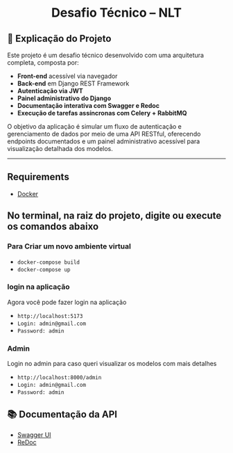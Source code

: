 
<h1 align="center">Desafio Técnico – NLT</h1>


## 🧾 Explicação do Projeto

Este projeto é um desafio técnico desenvolvido com uma arquitetura completa, composta por:

- **Front-end** acessível via navegador
- **Back-end** em Django REST Framework
- **Autenticação via JWT**
- **Painel administrativo do Django**
- **Documentação interativa com Swagger e Redoc**
- **Execução de tarefas assíncronas com Celery + RabbitMQ**

O objetivo da aplicação é simular um fluxo de autenticação e gerenciamento de dados por meio de uma API RESTful, oferecendo endpoints documentados e um painel administrativo acessível para visualização detalhada dos modelos.

---

## Requirements

- [Docker](https://www.docker.com/products/docker-desktop/)


## No terminal, na raiz do projeto, digite ou execute os comandos abaixo

### Para Criar um novo ambiente virtual

+ `docker-compose build`
+ `docker-compose up`

### login na aplicação

Agora você pode fazer login na aplicação

+ `http://localhost:5173`
+ `Login: admin@gmail.com`
+ `Password: admin`

### Admin

Login no admin para caso queri visualizar os modelos com mais detalhes

+ `http://localhost:8000/admin`
+ `Login: admin@gmail.com`
+ `Password: admin`


## 📚 Documentação da API

- [Swagger UI](http://localhost:8000/swagger/)
- [ReDoc](http://localhost:8000/redoc/)

